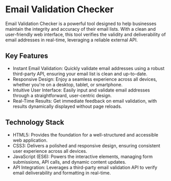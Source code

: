 # Email Validation Checker
Email Validation Checker is a powerful tool designed to help businesses maintain the integrity and accuracy of their email lists. With a clean and user-friendly web interface, this tool verifies the validity and deliverability of email addresses in real-time, leveraging a reliable external API.

## Key Features

- Instant Email Validation: Quickly validate email addresses using a robust third-party API, ensuring your email list is clean and up-to-date.
- Responsive Design: Enjoy a seamless experience across all devices, whether you're on a desktop, tablet, or smartphone.
- Intuitive User Interface: Easily input and validate email addresses through a straightforward, user-centric design.
- Real-Time Results: Get immediate feedback on email validation, with results dynamically displayed without page reloads.

## Technology Stack

- HTML5: Provides the foundation for a well-structured and accessible web application.
- CSS3: Delivers a polished and responsive design, ensuring consistent user experience across all devices.
- JavaScript (ES6): Powers the interactive elements, managing form submissions, API calls, and dynamic content updates.
- API Integration: Leverages a third-party email validation API to verify email deliverability and formatting in real-time.

